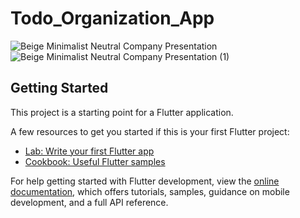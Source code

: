 # Todo_Organization_App


![Beige Minimalist Neutral Company Presentation](https://user-images.githubusercontent.com/66944039/181197563-1b0b2edf-8f71-4127-b623-18f16078ab89.jpg)
![Beige Minimalist Neutral Company Presentation (1)](https://user-images.githubusercontent.com/66944039/181198035-c6f50598-7dac-455b-b6d2-1e4308712781.jpg)



## Getting Started

This project is a starting point for a Flutter application.

A few resources to get you started if this is your first Flutter project:

- [Lab: Write your first Flutter app](https://docs.flutter.dev/get-started/codelab)
- [Cookbook: Useful Flutter samples](https://docs.flutter.dev/cookbook)

For help getting started with Flutter development, view the
[online documentation](https://docs.flutter.dev/), which offers tutorials,
samples, guidance on mobile development, and a full API reference.
